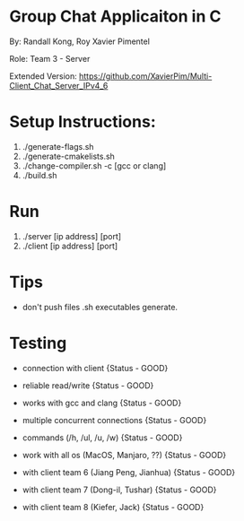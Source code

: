 # Group Chat Applicaiton in C

By:   Randall Kong, Roy Xavier Pimentel

Role: Team 3 - Server

Extended Version: https://github.com/XavierPim/Multi-Client_Chat_Server_IPv4_6

# Setup Instructions:
1) ./generate-flags.sh
2) ./generate-cmakelists.sh
3) ./change-compiler.sh -c [gcc or clang]
4) ./build.sh


# Run
1) ./server [ip address] [port]
2) ./client [ip address] [port]

# Tips
- don't push files .sh executables generate.

# Testing
- connection with client                   {Status - GOOD}
- reliable read/write                      {Status - GOOD}
- works with gcc and clang                 {Status - GOOD}
- multiple concurrent connections          {Status - GOOD}
- commands (/h, /ul, /u, /w)               {Status - GOOD}
- work with all os (MacOS, Manjaro, ??)    {Status - GOOD}

- with client team 6 (Jiang Peng, Jianhua) {Status - GOOD}
- with client team 7 (Dong-il, Tushar)     {Status - GOOD}
- with client team 8 (Kiefer, Jack)        {Status - GOOD}

